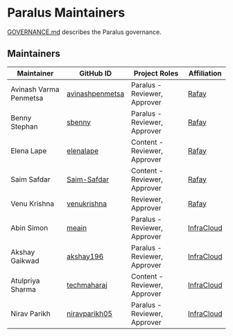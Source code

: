 # Paralus Maintainers

[GOVERNANCE.md](/paralus/GOVERNANCE.md) describes the Paralus governance.

## Maintainers

| Maintainer | GitHub ID | Project Roles | Affiliation
| --------------- | --------- | ----------- | ----------- |
| Avinash Varma Penmetsa | [avinashpenmetsa](https://github.com/avinashpenmetsa) | Paralus - Reviewer, Approver | [Rafay](https://rafay.co/) |
| Benny Stephan | [sbenny](https://github.com/sbenny) | Paralus - Reviewer, Approver | [Rafay](https://rafay.co/) |
| Elena Lape | [elenalape](https://github.com/elenalape) | Content - Reviewer, Approver | [Rafay](https://rafay.co/) |
| Saim Safdar | [Saim-Safdar](https://github.com/Saim-Safdar) | Content - Reviewer, Approver | [Rafay](https://rafay.co/) |
| Venu Krishna | [venukrishna](https://github.com/venukrishna) | Reviewer, Approver | [Rafay](https://rafay.co/) |
| Abin Simon | [meain](https://github.com/meain) | Paralus - Reviewer, Approver | [InfraCloud](https://infracloud.io/) |
| Akshay Gaikwad | [akshay196](https://github.com/akshay196) | Paralus - Reviewer, Approver | [InfraCloud](https://infracloud.io/) |
| Atulpriya Sharma | [techmaharaj](https://github.com/techmaharaj) | Content - Reviewer, Approver | [InfraCloud](https://infracloud.io/) |
| Nirav Parikh | [niravparikh05](https://github.com/niravparikh05) | Paralus - Reviewer, Approver | [InfraCloud](https://infracloud.io/) |

